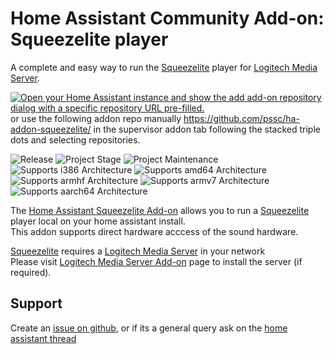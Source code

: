 # Home Assistant Community Add-on: Squeezelite player

A complete and easy way to run the [Squeezelite][squeezelite] player for [Logitech Media Server][lms].

[![Open your Home Assistant instance and show the add add-on repository dialog with a specific repository URL pre-filled.](https://my.home-assistant.io/badges/supervisor_add_addon_repository.svg)](https://my.home-assistant.io/redirect/supervisor_add_addon_repository/?repository_url=https%3A%2F%2Fgithub.com%2Fpssc%2Fha-addon-squeezelite%2F) or use the following addon repo manually https://github.com/pssc/ha-addon-squeezelite/ in the supervisor addon tab following the stacked triple dots and selecting repositories.

![Release][release-shield] ![Project Stage][project-stage-shield] ![Project Maintenance][maintenance-shield]<br>
![Supports i386 Architecture][i386-shield] ![Supports amd64 Architecture][amd64-shield] ![Supports armhf Architecture][armhf-shield] ![Supports armv7 Architecture][armv7-shield] ![Supports aarch64 Architecture][aarch64-shield]

The [Home Assistant Squeezelite Add-on](https://github.com/pssc/ha-addon-squeezelite) allows you to run a [Squeezelite][squeezelite] player local on your home assistant install. \
This addon supports direct hardware acccess of the sound hardware.

[Squeezelite][squeezelite] requires a [Logitech Media Server][lms] in your network \
Please visit [Logitech Media Server Add-on](https://github.com/pssc/ha-addon-lms/) page to install the server (if required).

## Support
Create an [issue on github][issues], or if its a general query ask on the [home assistant thread][forum]

[maintenance-shield]: https://img.shields.io/maintenance/yes/2021.svg
[project-stage-shield]: https://img.shields.io/badge/project%20stage-beta-yellow.svg
[release-shield]: https://img.shields.io/badge/version-v0.11-yellow.svg

[amd64-shield]: https://img.shields.io/badge/amd64-yes-green.svg
[i386-shield]: https://img.shields.io/badge/i386-yes-green.svg
[armhf-shield]: https://img.shields.io/badge/armhf-yes-green.svg
[armv7-shield]: https://img.shields.io/badge/armv7-yes-green.svg
[aarch64-shield]: https://img.shields.io/badge/aarch64-yes-green.svg

[squeezelite]: https://github.com/ralph-irving/squeezelite
[lms]: https://forums.slimdevices.com/
[forum]: https://community.home-assistant.io/t/home-assistant-community-addon-logitech-media-server-lms/338137
[issues]: https://github.com/pssc/ha-addon-squeezelite/issues
[discord]: https://discord.me/hassioaddons
